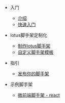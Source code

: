 * 入门
  * [介绍](README.md)
  * [快速入门](quickstart.md)

* lotus脚手架定制化
  * [制作lotus脚手架](customization.md)
  * [自定义脚手架模板](template.md)

* 指引
  * [发布你的脚手架](deploy.md)

* 示例脚手架
  * [微前端脚手架 - react](https://github.com/Fantasy9527/lotus-scaffold-micro-react)
